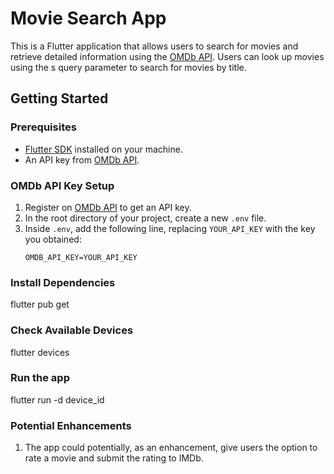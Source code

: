 # Movie Search App

This is a Flutter application that allows users to search for movies and retrieve detailed information using the [OMDb API](https://www.omdbapi.com/). Users can look up movies using the s query parameter to search for movies by title. 

## Getting Started

### Prerequisites

- [Flutter SDK](https://docs.flutter.dev/get-started/install) installed on your machine.
- An API key from [OMDb API](https://www.omdbapi.com/apikey.aspx).

### OMDb API Key Setup

1. Register on [OMDb API](https://www.omdbapi.com/apikey.aspx) to get an API key.
2. In the root directory of your project, create a new `.env` file.
3. Inside `.env`, add the following line, replacing `YOUR_API_KEY` with the key you obtained:
   ```plaintext
   OMDB_API_KEY=YOUR_API_KEY

### Install Dependencies
flutter pub get

### Check Available Devices
flutter devices

### Run the app
flutter run -d device_id

### Potential Enhancements
1. The app could potentially, as an enhancement, give users the option to rate a movie and submit the rating to IMDb.
